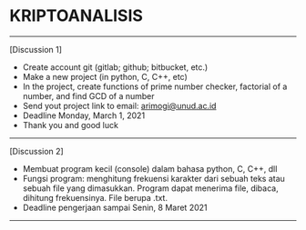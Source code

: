 # KRIPTOANALISIS
---------------------------------------------------------
[Discussion 1]
- Create account git (gitlab; github; bitbucket, etc.)
- Make a new project (in python, C, C++, etc)
- In the project, create functions of prime number checker, factorial of a number, and find GCD of a number
- Send yout project link to email: arimogi@unud.ac.id
- Deadline Monday, March 1, 2021
- Thank you and good luck
---------------------------------------------------------
[Discussion 2]
- Membuat program kecil (console) dalam bahasa python, C, C++, dll
- Fungsi program: menghitung frekuensi karakter dari sebuah teks atau sebuah file yang dimasukkan. Program dapat menerima file, dibaca, dihitung frekuensinya. File berupa .txt.
- Deadline pengerjaan sampai Senin, 8 Maret 2021
---------------------------------------------------------
